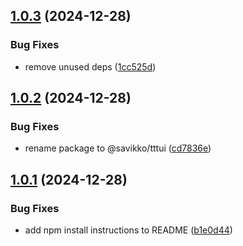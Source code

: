 ## [1.0.3](https://github.com/savikko/tttui/compare/v1.0.2...v1.0.3) (2024-12-28)


### Bug Fixes

* remove unused deps ([1cc525d](https://github.com/savikko/tttui/commit/1cc525d4e4c15b5e96b7eec14dc87b1010700c38))

## [1.0.2](https://github.com/savikko/tttui/compare/v1.0.1...v1.0.2) (2024-12-28)


### Bug Fixes

* rename package to @savikko/tttui ([cd7836e](https://github.com/savikko/tttui/commit/cd7836e6596a58aa56d195c7d54de2b5ce913627))

## [1.0.1](https://github.com/savikko/tttui/compare/v1.0.0...v1.0.1) (2024-12-28)


### Bug Fixes

* add npm install instructions to README ([b1e0d44](https://github.com/savikko/tttui/commit/b1e0d44223bce22cd37d65c0a59748ae66b6bd1f))
